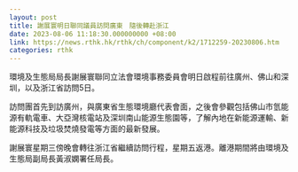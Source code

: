 ```yaml
---
layout: post
title: 謝展寰明日聯同議員訪問廣東　隨後轉赴浙江
date: 2023-08-06 11:18:30.000000000 +08:00
link: https://news.rthk.hk/rthk/ch/component/k2/1712259-20230806.htm
categories: rthk
---
```


環境及生態局局長謝展寰聯同立法會環境事務委員會明日啟程前往廣州、佛山和深圳，以及浙江省訪問5日。
 
訪問團首先到訪廣州，與廣東省生態環境廳代表會面，之後會參觀包括佛山市氫能源有軌電車、大亞灣核電站及深圳南山能源生態園等，了解內地在新能源運輸、新能源科技及垃圾焚燒發電等方面的最新發展。
 
謝展寰星期三傍晚會轉往浙江省繼續訪問行程，星期五返港。離港期間將由環境及生態局副局長黃淑嫻署任局長。
